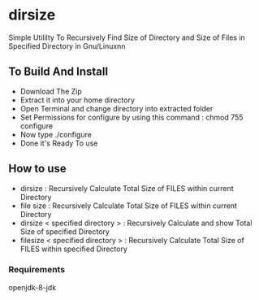 # dirsize
Simple Utililty To Recursively Find Size of Directory and Size of Files in Specified Directory in Gnu/Linuxnn

## To Build And Install 

+ Download The Zip
+ Extract it into your home directory
+ Open Terminal and change directory into extracted folder
+ Set Permissions for configure by using this command : chmod 755 configure
+ Now type ./configure 
+ Done it's Ready To use
## How to use 
+ dirsize : Recursively  Calculate Total Size of FILES within current Directory
+ file size : Recursively  Calculate Total Size of FILES within current Directory
+ dirsize < specified directory > : Recursively  Calculate and show Total Size of specified Directory  
+ filesize < specified directory > : Recursively  Calculate Total Size of FILES within specified Directory

### Requirements
openjdk-8-jdk

